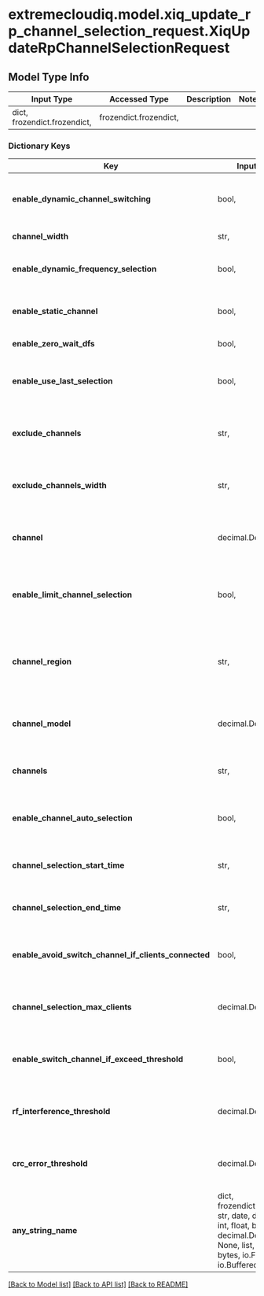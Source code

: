 # extremecloudiq.model.xiq_update_rp_channel_selection_request.XiqUpdateRpChannelSelectionRequest

## Model Type Info
Input Type | Accessed Type | Description | Notes
------------ | ------------- | ------------- | -------------
dict, frozendict.frozendict,  | frozendict.frozendict,  |  | 

### Dictionary Keys
Key | Input Type | Accessed Type | Description | Notes
------------ | ------------- | ------------- | ------------- | -------------
**enable_dynamic_channel_switching** | bool,  | BoolClass,  | Whether to dynamically select and switch channels based on the defined criteria. | [optional] 
**channel_width** | str,  | str,  | The channel frequency range | [optional] 
**enable_dynamic_frequency_selection** | bool,  | BoolClass,  | Whether dynamic frequency selection is enabled (a/n, a, ac mode) | [optional] 
**enable_static_channel** | bool,  | BoolClass,  | Whether static channel is enabled (manual channel selection return) | [optional] 
**enable_zero_wait_dfs** | bool,  | BoolClass,  | Whether ZeroWait DFS is enabled | [optional] 
**enable_use_last_selection** | bool,  | BoolClass,  | Whether to use the last known power and channel during the AP boot up process | [optional] 
**exclude_channels** | str,  | str,  | The comma-separated list of excluded channels not on the selected channel width. | [optional] 
**exclude_channels_width** | str,  | str,  | The comma-separated list of excluded channels on the selected channel width. | [optional] 
**channel** | decimal.Decimal, int,  | decimal.Decimal,  | The number of channel selections or AUTO for default selection. | [optional] value must be a 32 bit integer
**enable_limit_channel_selection** | bool,  | BoolClass,  | Whether to allow for limiting the channel selection to non-overlapping channels. (b/g,g/n/, axes modes) | [optional] 
**channel_region** | str,  | str,  | The channel region -- \&quot;USA\&quot;, \&quot;Canada\&quot;, \&quot;Europe\&quot;, or \&quot;World\&quot; | [optional] 
**channel_model** | decimal.Decimal, int,  | decimal.Decimal,  | The number of channel models to limit. | [optional] value must be a 32 bit integer
**channels** | str,  | str,  | The comma separated list of channels allowed channel switching | [optional] 
**enable_channel_auto_selection** | bool,  | BoolClass,  | Whether to enable automatic channel switching during specified time interval. | [optional] 
**channel_selection_start_time** | str,  | str,  | The start time for channel switching in 24-hr time format of hh:mm | [optional] 
**channel_selection_end_time** | str,  | str,  | The end time for channel switching in 24-hr time format of hh:mm | [optional] 
**enable_avoid_switch_channel_if_clients_connected** | bool,  | BoolClass,  | Whether to avoid channel switching if there are already max connected clients | [optional] 
**channel_selection_max_clients** | decimal.Decimal, int,  | decimal.Decimal,  | The maximum number of connected clients to avoid switching | [optional] value must be a 32 bit integer
**enable_switch_channel_if_exceed_threshold** | bool,  | BoolClass,  | Whether to enable channel switching when RF interference exceeds the threshold | [optional] 
**rf_interference_threshold** | decimal.Decimal, int,  | decimal.Decimal,  | The RF interference threshold for channel switching. | [optional] value must be a 32 bit integer
**crc_error_threshold** | decimal.Decimal, int,  | decimal.Decimal,  | The CRC error threshold for channel switching. | [optional] value must be a 32 bit integer
**any_string_name** | dict, frozendict.frozendict, str, date, datetime, int, float, bool, decimal.Decimal, None, list, tuple, bytes, io.FileIO, io.BufferedReader | frozendict.frozendict, str, BoolClass, decimal.Decimal, NoneClass, tuple, bytes, FileIO | any string name can be used but the value must be the correct type | [optional]

[[Back to Model list]](../../README.md#documentation-for-models) [[Back to API list]](../../README.md#documentation-for-api-endpoints) [[Back to README]](../../README.md)

